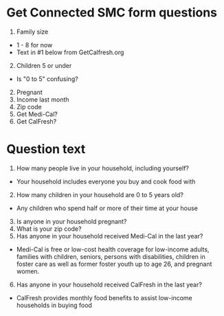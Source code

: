 # Get Connected SMC form questions

1. Family size 
  - 1 - 8 for now
  - Text in #1 below from GetCalfresh.org
2. Children 5 or under
  - Is "0 to 5" confusing?
2. Pregnant
3. Income last month
4. Zip code
5. Get Medi-Cal?
6. Get CalFresh?

# Question text

1. How many people live in your household, including yourself?
  - Your household includes everyone you buy and cook food with
2. How many children in your household are 0 to 5 years old?
  - Any children who spend half or more of their time at your house
3. Is anyone in your household pregnant?
4. What is your zip code?
5. Has anyone in your household received Medi-Cal in the last year?
  - Medi-Cal is free or low-cost health coverage for low-income adults, families with children, seniors, persons with disabilities, children in foster care as well as former foster youth up to age 26, and pregnant women.
6. Has anyone in your household received CalFresh in the last year?
  - CalFresh provides monthly food benefits to assist low-income households in buying food

